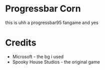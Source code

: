 # Progressbar Corn
this is uhh a progressbar95 fangame and yes

# Credits
* Microsoft - the bg i used
* Spooky House Studios - the original game
